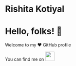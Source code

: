 # Rishita Kotiyal
# Hello, folks! 👋
Welcome to my ❤ GitHub profile
<!-- Actual text -->

You can find me on  <a href="https://www.linkedin.com/in/rishita-kotiyal/"><img height="30" src="https://github.com/WaylonWalker/WaylonWalker/blob/main/icon/linkedin.png?raw=true"></a>
</p
